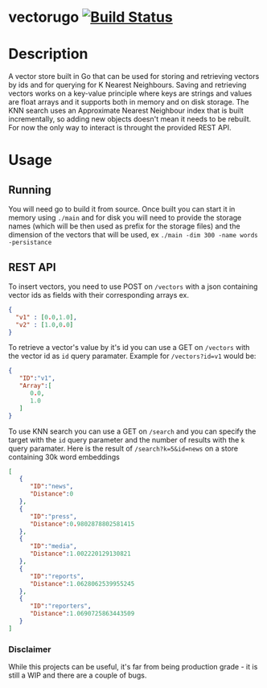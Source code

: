 # vectorugo [![Build Status](https://travis-ci.com/Comonut/vectorugo.svg?branch=master)](https://travis-ci.com/Comonut/vectorugo)

Description
===============

A vector store built in Go that can be used for storing and retrieving vectors by ids and for querying for K Nearest Neighbours. Saving and retrieving vectors works on a key-value principle where keys are strings and values are float arrays and it supports both in memory and on disk storage. The KNN search uses an Approximate Nearest Neighbour index that is built incrementally, so adding new objects doesn't mean it needs to be rebuilt. For now the only way to interact is throught the provided REST API.


Usage
===========

## Running
You will need go to build it from source. Once built you can start it in memory using `./main` and for disk you will need to provide the storage names (which will be then used as prefix for the storage files) and the dimension of the vectors that will be used, ex `./main -dim 300 -name words -persistance`

## REST API

To insert vectors, you need to use POST on `/vectors` with a json containing vector ids as fields with their corresponding arrays ex.
```json
{
  "v1" : [0.0,1.0],
  "v2" : [1.0,0.0]
}
```

To retrieve a vector's value by it's id you can use a GET on `/vectors` with the vector id as `id` query paramater.
Example for `/vectors?id=v1` would be:

```json
{ 
   "ID":"v1",
   "Array":[ 
      0.0,
      1.0
   ]
}
```
To use KNN search you can use a GET on `/search` and you can specify the target with the `id` query parameter and the number of results with the `k` query paramater. 
Here is the result of `/search?k=5&id=news` on a store containing 30k word embeddings
```json
[ 
   { 
      "ID":"news",
      "Distance":0
   },
   { 
      "ID":"press",
      "Distance":0.9802878802581415
   },
   { 
      "ID":"media",
      "Distance":1.002220129130821
   },
   { 
      "ID":"reports",
      "Distance":1.0628062539955245
   },
   { 
      "ID":"reporters",
      "Distance":1.0690725863443509
   }
]
```

### Disclaimer
While this projects can be useful, it's far from being production grade - it is still a WIP and there are a couple of bugs. 
